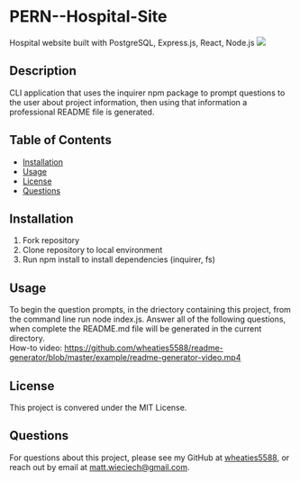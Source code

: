 # PERN--Hospital-Site
Hospital website built with PostgreSQL, Express.js, React, Node.js
![](https://img.shields.io/badge/license-MIT%20License-blue?style=flat-square)
## Description
CLI application that uses the inquirer npm package to prompt questions to the user about project information, then using that information a professional README file is generated.
## Table of Contents
* [Installation](#installation)
* [Usage](#usage)
* [License](#license)
* [Questions](#questions)

## Installation
1. Fork repository
2. Clone repository to local environment
3. Run npm install to install dependencies (inquirer, fs)

## Usage
To begin the question prompts, in the driectory containing this project, from the command line run node index.js. Answer all of the following questions, when complete the README.md file will be generated in the current directory.  
How-to video: https://github.com/wheaties5588/readme-generator/blob/master/example/readme-generator-video.mp4

## License
This project is convered under the MIT License.

## Questions
For questions about this project, please see my GitHub at [wheaties5588](https://github.com/wheaties5588), or reach out by email at matt.wieciech@gmail.com.
